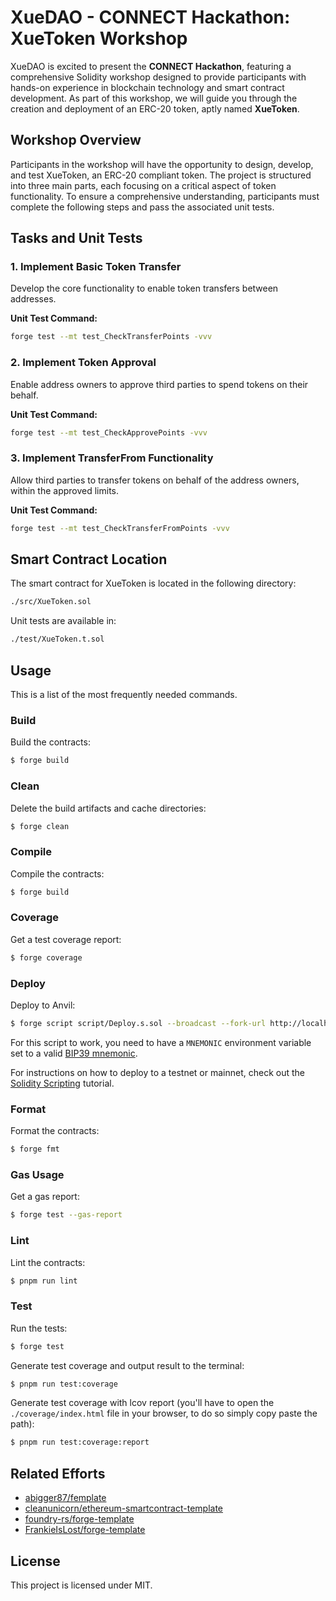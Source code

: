 # XueDAO - CONNECT Hackathon: XueToken Workshop

XueDAO is excited to present the **CONNECT Hackathon**, featuring a comprehensive Solidity workshop designed to provide
participants with hands-on experience in blockchain technology and smart contract development. As part of this workshop,
we will guide you through the creation and deployment of an ERC-20 token, aptly named **XueToken**.

## Workshop Overview

Participants in the workshop will have the opportunity to design, develop, and test XueToken, an ERC-20 compliant token.
The project is structured into three main parts, each focusing on a critical aspect of token functionality. To ensure a
comprehensive understanding, participants must complete the following steps and pass the associated unit tests.

## Tasks and Unit Tests

### 1. Implement Basic Token Transfer

Develop the core functionality to enable token transfers between addresses.

**Unit Test Command:**

```bash
forge test --mt test_CheckTransferPoints -vvv
```

### 2. Implement Token Approval

Enable address owners to approve third parties to spend tokens on their behalf.

**Unit Test Command:**

```bash
forge test --mt test_CheckApprovePoints -vvv
```

### 3. Implement TransferFrom Functionality

Allow third parties to transfer tokens on behalf of the address owners, within the approved limits.

**Unit Test Command:**

```bash
forge test --mt test_CheckTransferFromPoints -vvv
```

## Smart Contract Location

The smart contract for XueToken is located in the following directory:

```bash
./src/XueToken.sol
```

Unit tests are available in:

```bash
./test/XueToken.t.sol
```

## Usage

This is a list of the most frequently needed commands.

### Build

Build the contracts:

```sh
$ forge build
```

### Clean

Delete the build artifacts and cache directories:

```sh
$ forge clean
```

### Compile

Compile the contracts:

```sh
$ forge build
```

### Coverage

Get a test coverage report:

```sh
$ forge coverage
```

### Deploy

Deploy to Anvil:

```sh
$ forge script script/Deploy.s.sol --broadcast --fork-url http://localhost:8545
```

For this script to work, you need to have a `MNEMONIC` environment variable set to a valid
[BIP39 mnemonic](https://iancoleman.io/bip39/).

For instructions on how to deploy to a testnet or mainnet, check out the
[Solidity Scripting](https://book.getfoundry.sh/tutorials/solidity-scripting.html) tutorial.

### Format

Format the contracts:

```sh
$ forge fmt
```

### Gas Usage

Get a gas report:

```sh
$ forge test --gas-report
```

### Lint

Lint the contracts:

```sh
$ pnpm run lint
```

### Test

Run the tests:

```sh
$ forge test
```

Generate test coverage and output result to the terminal:

```sh
$ pnpm run test:coverage
```

Generate test coverage with lcov report (you'll have to open the `./coverage/index.html` file in your browser, to do so
simply copy paste the path):

```sh
$ pnpm run test:coverage:report
```

## Related Efforts

- [abigger87/femplate](https://github.com/abigger87/femplate)
- [cleanunicorn/ethereum-smartcontract-template](https://github.com/cleanunicorn/ethereum-smartcontract-template)
- [foundry-rs/forge-template](https://github.com/foundry-rs/forge-template)
- [FrankieIsLost/forge-template](https://github.com/FrankieIsLost/forge-template)

## License

This project is licensed under MIT.
